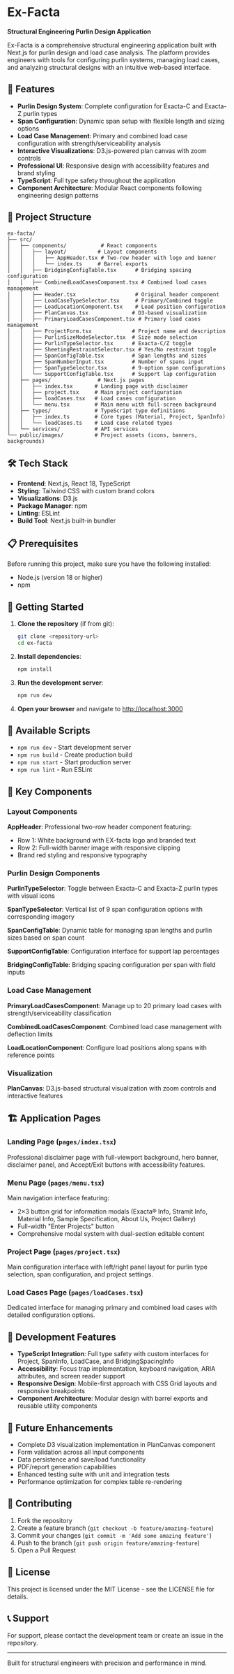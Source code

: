 # Ex-Facta

**Structural Engineering Purlin Design Application**

Ex-Facta is a comprehensive structural engineering application built with Next.js for purlin design and load case analysis. The platform provides engineers with tools for configuring purlin systems, managing load cases, and analyzing structural designs with an intuitive web-based interface.

## 🚀 Features

- **Purlin Design System**: Complete configuration for Exacta-C and Exacta-Z purlin types
- **Span Configuration**: Dynamic span setup with flexible length and sizing options
- **Load Case Management**: Primary and combined load case configuration with strength/serviceability analysis
- **Interactive Visualizations**: D3.js-powered plan canvas with zoom controls
- **Professional UI**: Responsive design with accessibility features and brand styling
- **TypeScript**: Full type safety throughout the application
- **Component Architecture**: Modular React components following engineering design patterns

## 📁 Project Structure

```
ex-facta/
├── src/
│   ├── components/           # React components
│   │   ├── layout/          # Layout components
│   │   │   ├── AppHeader.tsx # Two-row header with logo and banner
│   │   │   └── index.ts     # Barrel exports
│   │   ├── BridgingConfigTable.tsx      # Bridging spacing configuration
│   │   ├── CombinedLoadCasesComponent.tsx # Combined load cases management
│   │   ├── Header.tsx                   # Original header component
│   │   ├── LoadCaseTypeSelector.tsx     # Primary/Combined toggle
│   │   ├── LoadLocationComponent.tsx    # Load position configuration
│   │   ├── PlanCanvas.tsx              # D3-based visualization
│   │   ├── PrimaryLoadCasesComponent.tsx # Primary load cases management
│   │   ├── ProjectForm.tsx             # Project name and description
│   │   ├── PurlinSizeModeSelector.tsx  # Size mode selection
│   │   ├── PurlinTypeSelector.tsx      # Exacta-C/Z toggle
│   │   ├── SheetingRestraintSelector.tsx # Yes/No restraint toggle
│   │   ├── SpanConfigTable.tsx         # Span lengths and sizes
│   │   ├── SpanNumberInput.tsx         # Number of spans input
│   │   ├── SpanTypeSelector.tsx        # 9-option span configurations
│   │   └── SupportConfigTable.tsx      # Support lap configuration
│   ├── pages/               # Next.js pages
│   │   ├── index.tsx       # Landing page with disclaimer
│   │   ├── project.tsx     # Main project configuration
│   │   ├── loadCases.tsx   # Load cases configuration
│   │   └── menu.tsx        # Main menu with full-screen background
│   ├── types/              # TypeScript type definitions
│   │   ├── index.ts        # Core types (Material, Project, SpanInfo)
│   │   └── loadCases.ts    # Load case related types
│   └── services/           # API services
└── public/images/          # Project assets (icons, banners, backgrounds)
```

## 🛠 Tech Stack

- **Frontend**: Next.js, React 18, TypeScript
- **Styling**: Tailwind CSS with custom brand colors
- **Visualizations**: D3.js
- **Package Manager**: npm
- **Linting**: ESLint
- **Build Tool**: Next.js built-in bundler

## 📋 Prerequisites

Before running this project, make sure you have the following installed:

- Node.js (version 18 or higher)
- npm

## 🚀 Getting Started

1. **Clone the repository** (if from git):

   ```bash
   git clone <repository-url>
   cd ex-facta
   ```

2. **Install dependencies**:

   ```bash
   npm install
   ```

3. **Run the development server**:

   ```bash
   npm run dev
   ```

4. **Open your browser** and navigate to [http://localhost:3000](http://localhost:3000)

## 📜 Available Scripts

- `npm run dev` - Start development server
- `npm run build` - Create production build
- `npm run start` - Start production server
- `npm run lint` - Run ESLint

## 🎨 Key Components

### Layout Components

**AppHeader**: Professional two-row header component featuring:
- Row 1: White background with EX-facta logo and branded text
- Row 2: Full-width banner image with responsive clipping
- Brand red styling and responsive typography

### Purlin Design Components

**PurlinTypeSelector**: Toggle between Exacta-C and Exacta-Z purlin types with visual icons

**SpanTypeSelector**: Vertical list of 9 span configuration options with corresponding imagery

**SpanConfigTable**: Dynamic table for managing span lengths and purlin sizes based on span count

**SupportConfigTable**: Configuration interface for support lap percentages

**BridgingConfigTable**: Bridging spacing configuration per span with field inputs

### Load Case Management

**PrimaryLoadCasesComponent**: Manage up to 20 primary load cases with strength/serviceability classification

**CombinedLoadCasesComponent**: Combined load case management with deflection limits

**LoadLocationComponent**: Configure load positions along spans with reference points

### Visualization

**PlanCanvas**: D3.js-based structural visualization with zoom controls and interactive features

## 🏗️ Application Pages

### Landing Page (`pages/index.tsx`)
Professional disclaimer page with full-viewport background, hero banner, disclaimer panel, and Accept/Exit buttons with accessibility features.

### Menu Page (`pages/menu.tsx`)
Main navigation interface featuring:
- 2×3 button grid for information modals (Exacta® Info, Stramit Info, Material Info, Sample Specification, About Us, Project Gallery)
- Full-width "Enter Projects" button
- Comprehensive modal system with dual-section editable content

### Project Page (`pages/project.tsx`)
Main configuration interface with left/right panel layout for purlin type selection, span configuration, and project settings.

### Load Cases Page (`pages/loadCases.tsx`)
Dedicated interface for managing primary and combined load cases with detailed configuration options.

## 🔧 Development Features

- **TypeScript Integration**: Full type safety with custom interfaces for Project, SpanInfo, LoadCase, and BridgingSpacingInfo
- **Accessibility**: Focus trap implementation, keyboard navigation, ARIA attributes, and screen reader support
- **Responsive Design**: Mobile-first approach with CSS Grid layouts and responsive breakpoints
- **Component Architecture**: Modular design with barrel exports and reusable utility components

## 🔮 Future Enhancements

- Complete D3 visualization implementation in PlanCanvas component
- Form validation across all input components
- Data persistence and save/load functionality
- PDF/report generation capabilities
- Enhanced testing suite with unit and integration tests
- Performance optimization for complex table re-rendering

## 🤝 Contributing

1. Fork the repository
2. Create a feature branch (`git checkout -b feature/amazing-feature`)
3. Commit your changes (`git commit -m 'Add some amazing feature'`)
4. Push to the branch (`git push origin feature/amazing-feature`)
5. Open a Pull Request

## 📄 License

This project is licensed under the MIT License - see the LICENSE file for details.

## 📞 Support

For support, please contact the development team or create an issue in the repository.

---

Built for structural engineers with precision and performance in mind.
